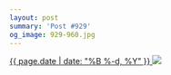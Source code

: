 ```yaml
---
layout: post
summary: 'Post #929'
og_image: 929-960.jpg
---
```


<p>
 <time>
  <a href="/929">
   {{ page.date | date: "%B %-d, %Y" }}
  </a>
 </time>
 <a href="/929">
  <img sizes="(min-width: 700px) 50vw, calc(100vw - 2rem)" src="{{ site.assets_url }}/929-480.jpg" srcset="{{ site.assets_url }}/929-240.jpg 240w, {{ site.assets_url }}/929-480.jpg 480w, {{ site.assets_url }}/929-720.jpg 720w, {{ site.assets_url }}/929-960.jpg 960w"/>
 </a>
</p>
